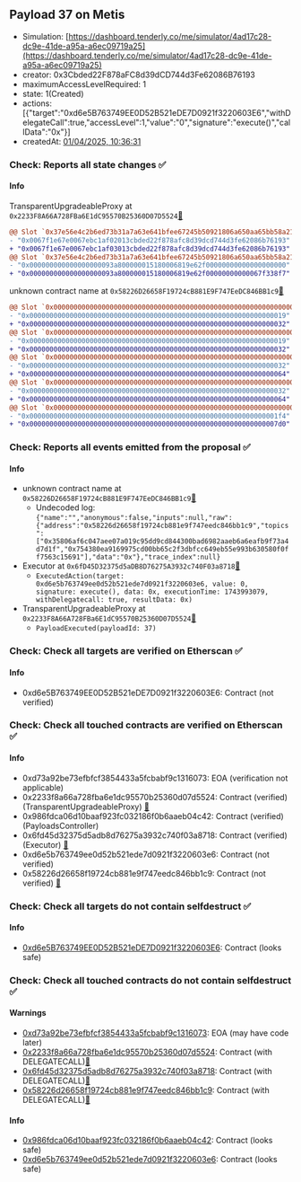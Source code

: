 ## Payload 37 on Metis

- Simulation: [https://dashboard.tenderly.co/me/simulator/4ad17c28-dc9e-41de-a95a-a6ec09719a25](https://dashboard.tenderly.co/me/simulator/4ad17c28-dc9e-41de-a95a-a6ec09719a25)
- creator: 0x3Cbded22F878aFC8d39dCD744d3Fe62086B76193
- maximumAccessLevelRequired: 1
- state: 1(Created)
- actions: [{"target":"0xd6e5B763749EE0D52B521eDE7D0921f3220603E6","withDelegateCall":true,"accessLevel":1,"value":"0","signature":"execute()","callData":"0x"}]
- createdAt: [01/04/2025, 10:36:31](https://explorer.metis.io/tx/0x66a25ff6d024b0c01c47b4c91ac5e3dfed322cbf88657df6e15860a65b970e80)

### Check: Reports all state changes :white_check_mark:

#### Info


TransparentUpgradeableProxy at `0x2233F8A66A728FBa6E1dC95570B25360D07D5524`[:ghost:](https://github.com/bgd-labs/aave-address-book "GovernanceV3Metis.PAYLOADS_CONTROLLER")
```diff
@@ Slot `0x37e56e4c2b6ed73b31a7a63e641bfee67245b50921806a650aa65bb58a213ba7` @@
- "0x0067f1e67e0067ebc1af02013cbded22f878afc8d39dcd744d3fe62086b76193"
+ "0x0067f1e67e0067ebc1af03013cbded22f878afc8d39dcd744d3fe62086b76193"
@@ Slot `0x37e56e4c2b6ed73b31a7a63e641bfee67245b50921806a650aa65bb58a213ba8` @@
- "0x000000000000000000093a800000015180006819e62f00000000000000000000"
+ "0x000000000000000000093a800000015180006819e62f00000000000067f338f7"
```

unknown contract name at `0x58226D26658F19724cB881E9F747EeDC846BB1c9`[:ghost:](https://github.com/bgd-labs/aave-address-book "AaveV3Metis.RISK_STEWARD")
```diff
@@ Slot `0x0000000000000000000000000000000000000000000000000000000000000002` @@
- "0x0000000000000000000000000000000000000000000000000000000000000019"
+ "0x0000000000000000000000000000000000000000000000000000000000000032"
@@ Slot `0x0000000000000000000000000000000000000000000000000000000000000004` @@
- "0x0000000000000000000000000000000000000000000000000000000000000019"
+ "0x0000000000000000000000000000000000000000000000000000000000000032"
@@ Slot `0x000000000000000000000000000000000000000000000000000000000000000e` @@
- "0x0000000000000000000000000000000000000000000000000000000000000032"
+ "0x0000000000000000000000000000000000000000000000000000000000000064"
@@ Slot `0x0000000000000000000000000000000000000000000000000000000000000010` @@
- "0x0000000000000000000000000000000000000000000000000000000000000032"
+ "0x0000000000000000000000000000000000000000000000000000000000000064"
@@ Slot `0x0000000000000000000000000000000000000000000000000000000000000012` @@
- "0x00000000000000000000000000000000000000000000000000000000000001f4"
+ "0x00000000000000000000000000000000000000000000000000000000000007d0"
```


### Check: Reports all events emitted from the proposal :white_check_mark:

#### Info

- unknown contract name at `0x58226D26658F19724cB881E9F747EeDC846BB1c9`[:ghost:](https://github.com/bgd-labs/aave-address-book "AaveV3Metis.RISK_STEWARD")
  - Undecoded log: `{"name":"","anonymous":false,"inputs":null,"raw":{"address":"0x58226d26658f19724cb881e9f747eedc846bb1c9","topics":["0x35806af6c047aee07a019c95dd9cd844300bad6982aaeb6a6eafb9f73a4d7d1f","0x754380ea9169975cd00bb65c2f3dbfcc649eb55e993b630580f0ff7563c15691"],"data":"0x"},"trace_index":null}`
- Executor at `0x6fD45D32375d5aDB8D76275A3932c740F03a8718`[:ghost:](https://github.com/bgd-labs/aave-address-book "AaveV3Metis.ACL_ADMIN, GovernanceV3Metis.EXECUTOR_LVL_1")
  - `ExecutedAction(target: 0xd6e5b763749ee0d52b521ede7d0921f3220603e6, value: 0, signature: execute(), data: 0x, executionTime: 1743993079, withDelegatecall: true, resultData: 0x)`
- TransparentUpgradeableProxy at `0x2233F8A66A728FBa6E1dC95570B25360D07D5524`[:ghost:](https://github.com/bgd-labs/aave-address-book "GovernanceV3Metis.PAYLOADS_CONTROLLER")
  - `PayloadExecuted(payloadId: 37)`

### Check: Check all targets are verified on Etherscan :white_check_mark:

#### Info

- 0xd6e5B763749EE0D52B521eDE7D0921f3220603E6: Contract (not verified) 

### Check: Check all touched contracts are verified on Etherscan :white_check_mark:

#### Info

- 0xd73a92be73efbfcf3854433a5fcbabf9c1316073: EOA (verification not applicable)
- 0x2233f8a66a728fba6e1dc95570b25360d07d5524: Contract (verified) (TransparentUpgradeableProxy) [:ghost:](https://github.com/bgd-labs/aave-address-book "GovernanceV3Metis.PAYLOADS_CONTROLLER")
- 0x986fdca06d10baaf923fc032186f0b6aaeb04c42: Contract (verified) (PayloadsController) 
- 0x6fd45d32375d5adb8d76275a3932c740f03a8718: Contract (verified) (Executor) [:ghost:](https://github.com/bgd-labs/aave-address-book "AaveV3Metis.ACL_ADMIN, GovernanceV3Metis.EXECUTOR_LVL_1")
- 0xd6e5b763749ee0d52b521ede7d0921f3220603e6: Contract (not verified) 
- 0x58226d26658f19724cb881e9f747eedc846bb1c9: Contract (not verified) [:ghost:](https://github.com/bgd-labs/aave-address-book "AaveV3Metis.RISK_STEWARD")

### Check: Check all targets do not contain selfdestruct :white_check_mark:

#### Info

- [0xd6e5B763749EE0D52B521eDE7D0921f3220603E6](https://explorer.metis.io/address/0xd6e5B763749EE0D52B521eDE7D0921f3220603E6): Contract (looks safe)

### Check: Check all touched contracts do not contain selfdestruct :white_check_mark:

#### Warnings

- [0xd73a92be73efbfcf3854433a5fcbabf9c1316073](https://explorer.metis.io/address/0xd73a92be73efbfcf3854433a5fcbabf9c1316073): EOA (may have code later)
- [0x2233f8a66a728fba6e1dc95570b25360d07d5524](https://explorer.metis.io/address/0x2233f8a66a728fba6e1dc95570b25360d07d5524): Contract (with DELEGATECALL)[:ghost:](https://github.com/bgd-labs/aave-address-book "GovernanceV3Metis.PAYLOADS_CONTROLLER")
- [0x6fd45d32375d5adb8d76275a3932c740f03a8718](https://explorer.metis.io/address/0x6fd45d32375d5adb8d76275a3932c740f03a8718): Contract (with DELEGATECALL)[:ghost:](https://github.com/bgd-labs/aave-address-book "AaveV3Metis.ACL_ADMIN, GovernanceV3Metis.EXECUTOR_LVL_1")
- [0x58226d26658f19724cb881e9f747eedc846bb1c9](https://explorer.metis.io/address/0x58226d26658f19724cb881e9f747eedc846bb1c9): Contract (with DELEGATECALL)[:ghost:](https://github.com/bgd-labs/aave-address-book "AaveV3Metis.RISK_STEWARD")

#### Info

- [0x986fdca06d10baaf923fc032186f0b6aaeb04c42](https://explorer.metis.io/address/0x986fdca06d10baaf923fc032186f0b6aaeb04c42): Contract (looks safe)
- [0xd6e5b763749ee0d52b521ede7d0921f3220603e6](https://explorer.metis.io/address/0xd6e5b763749ee0d52b521ede7d0921f3220603e6): Contract (looks safe)

